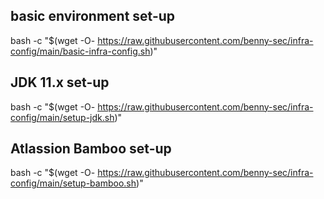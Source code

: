 ## basic environment set-up
bash -c "$(wget -O- https://raw.githubusercontent.com/benny-sec/infra-config/main/basic-infra-config.sh)"

## JDK 11.x set-up
bash -c "$(wget -O- https://raw.githubusercontent.com/benny-sec/infra-config/main/setup-jdk.sh)"

## Atlassion Bamboo set-up
bash -c "$(wget -O- https://raw.githubusercontent.com/benny-sec/infra-config/main/setup-bamboo.sh)"
